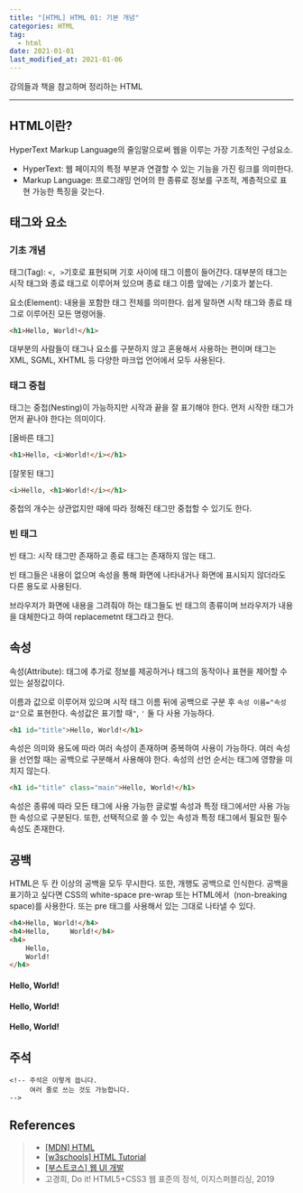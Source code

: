 ```yaml
---  
title: "[HTML] HTML 01: 기본 개념"  
categories: HTML  
tag:
  - html
date: 2021-01-01
last_modified_at: 2021-01-06
--- 
```


강의들과 책을 참고하며 정리하는 HTML

---

## HTML이란?

HyperText Markup Language의 줄임말으로써 웹을 이루는 가장 기초적인 구성요소.

- HyperText: 웹 페이지의 특정 부분과 연결할 수 있는 기능을 가진 링크를 의미한다.
- Markup Language: 프로그래밍 언어의 한 종류로 정보를 구조적, 계층적으로 표현 가능한 특징을 갖는다.

## 태그와 요소

### 기초 개념

태그(Tag): `<, >`기호로 표현되며 기호 사이에 태그 이름이 들어간다. 대부분의 태그는 시작 태그와 종료 태그로 이루어져 있으며 종료 태그 이름 앞에는 `/`기호가 붙는다.

요소(Element): 내용을 포함한 태그 전체를 의미한다. 쉽게 말하면 시작 태그와 종료 태그로 이루어진 모든 명령어들.

```html
<h1>Hello, World!</h1>
```

대부분의 사람들이 태그나 요소를 구분하지 않고 혼용해서 사용하는 편이며 태그는 XML, SGML, XHTML 등 다양한 마크업 언어에서 모두 사용된다.

### 태그 중첩

태그는 중첩(Nesting)이 가능하지만 시작과 끝을 잘 표기해야 한다. 먼저 시작한 태그가 먼저 끝나야 한다는 의미이다.

[올바른 태그]
```html
<h1>Hello, <i>World!</i></h1>
```

[잘못된 태그]
```html
<i>Hello, <h1>World!</i></h1>
```

중첩의 개수는 상관없지만 때에 따라 정해진 태그만 중첩할 수 있기도 한다. 

### 빈 태그

빈 태그: 시작 태그만 존재하고 종료 태그는 존재하지 않는 태그.

빈 태그들은 내용이 없으며 속성을 통해 화면에 나타내거나 화면에 표시되지 않더라도 다른 용도로 사용된다.

브라우저가 화면에 내용을 그려줘야 하는 태그들도 빈 태그의 종류이며 브라우저가 내용을 대체한다고 하여 replacemetnt 태그라고 한다. 

## 속성

속성(Attribute): 태그에 추가로 정보를 제공하거나 태그의 동작이나 표현을 제어할 수 있는 설정값이다. 

이름과 값으로 이루어져 있으며 시작 태그 이름 뒤에 공백으로 구분 후 `속성 이름="속성값"`으로 표현한다. 속성값은 표기할 때`"`, `'` 둘 다 사용 가능하다. 

```html
<h1 id="title">Hello, World!</h1>
```

속성은 의미와 용도에 따라 여러 속성이 존재하며 중복하여 사용이 가능하다. 여러 속성을 선언할 때는 공백으로 구분해서 사용해야 한다. 속성의 선언 순서는 태그에 영향을 미치지 않는다.

```html
<h1 id="title" class="main">Hello, World!</h1>
``` 

속성은 종류에 따라 모든 태그에 사용 가능한 글로벌 속성과 특정 태그에서만 사용 가능한 속성으로 구분된다. 또한, 선택적으로 쓸 수 있는 속성과 특정 태그에서 필요한 필수 속성도 존재한다.

## 공백

HTML은 두 칸 이상의 공백을 모두 무시한다. 또한, 개행도 공백으로 인식한다. 공백을 표기하고 싶다면 CSS의 white-space pre-wrap 또는 HTML에서 &nbsp;(non-breaking space)를 사용한다. 또는 pre 태그를 사용해서 있는 그대로 나타낼 수 있다. 

```html
<h4>Hello, World!</h4>
<h4>Hello,     World!</h4>
<h4>
    Hello,
    World!
</h4>
```

<h4>Hello, World!</h4>
<h4>Hello,     World!</h4>
<h4>
    Hello,
    World!
</h4>

## 주석

```
<!-- 주석은 이렇게 씁니다. 
     여러 줄로 쓰는 것도 가능합니다.
-->
```

## References

>- [[MDN] HTML](https://developer.mozilla.org/ko/docs/Web/HTML)
>- [[w3schools] HTML Tutorial](https://www.w3schools.com/html/default.asp)
>- [[부스트코스] 웹 UI 개발](https://www.boostcourse.org/cs120)
>- 고경희, Do it! HTML5+CSS3 웹 표준의 정석, 이지스퍼블리싱, 2019